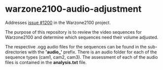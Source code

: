 # warzone2100-audio-adjustment
Addresses [issue #1200](https://github.com/Warzone2100/warzone2100/issues/1200) in the Warzone2100 project.

The purpose of this repository is to review the video sequences for Warzone2100 and
determine which sequences need their volume adjusted.

The respective .ogg audio files for the sequences can be found in the sub-directories with the **'audio_'** prefix. There is an audio folder for each of the sequence types (cam1, cam2, cam3). The assessment of each of the audio files is contained in the **analysis.txt** file.
